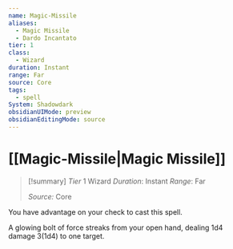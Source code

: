 ```yaml
---
name: Magic-Missile
aliases:
  - Magic Missile
  - Dardo Incantato
tier: 1
class:
  - Wizard
duration: Instant
range: Far
source: Core
tags:
  - spell
System: Shadowdark
obsidianUIMode: preview
obsidianEditingMode: source
---
```

# [[Magic-Missile|Magic Missile]]

>[!summary]
> *Tier* 1
> Wizard
> *Duration*: Instant
> *Range*: Far
> 
> *Source:* Core

You have advantage on your check to cast this spell.

A glowing bolt of force streaks from your open hand, dealing 1d4 damage 3(1d4) to one target.


